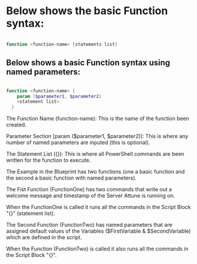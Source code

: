 # Below shows the basic Function syntax:

```powershell

function <function-name> {statements list}

```
## Below shows a basic Function syntax using named parameters:

```powershell

function <function-name> {
    param ($parameter1, $parameter2)
    <statement list>
  }

```

The Function Name (function-name): This is the name of the function been created.

Parameter Section [param ($parameter1, $parameter2)]: This is where any number of named parameters are inputed (this is optional).

The Statement List ({}): This is where all PowerShell commands are been written for the function to execute.

The Example in the Blueprint has two functions (one a basic function and the second a basic function with named parameters).

The Fist Function (FunctionOne) has two commands that write out a welcome message and timestamp of the Server Attune is running on.

When the FunctionOne is called it runs all the commands in the Script Block "{}" (statement list).

The Second Function (FunctionTwo) has named parameters that are assigned default values of the Variables ($FirstVariable & $SecondVariable) which are defined in the script.

When the Function (FunctionTwo) is called it also runs all the commands in the Script Block "{}".
